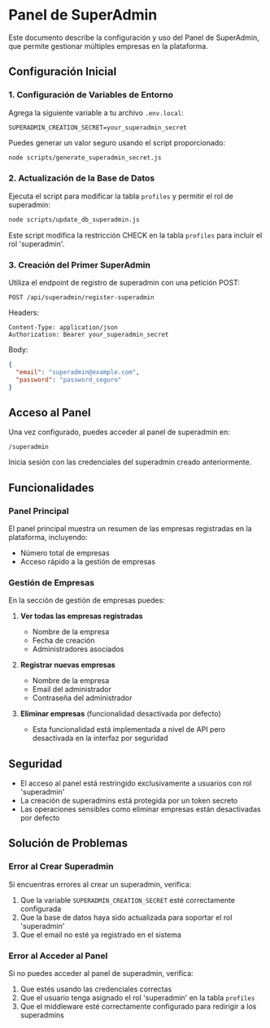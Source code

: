 # Panel de SuperAdmin

Este documento describe la configuración y uso del Panel de SuperAdmin, que permite gestionar múltiples empresas en la plataforma.

## Configuración Inicial

### 1. Configuración de Variables de Entorno

Agrega la siguiente variable a tu archivo `.env.local`:

```
SUPERADMIN_CREATION_SECRET=your_superadmin_secret
```

Puedes generar un valor seguro usando el script proporcionado:

```bash
node scripts/generate_superadmin_secret.js
```

### 2. Actualización de la Base de Datos

Ejecuta el script para modificar la tabla `profiles` y permitir el rol de superadmin:

```bash
node scripts/update_db_superadmin.js
```

Este script modifica la restricción CHECK en la tabla `profiles` para incluir el rol 'superadmin'.

### 3. Creación del Primer SuperAdmin

Utiliza el endpoint de registro de superadmin con una petición POST:

```
POST /api/superadmin/register-superadmin
```

Headers:
```
Content-Type: application/json
Authorization: Bearer your_superadmin_secret
```

Body:
```json
{
  "email": "superadmin@example.com",
  "password": "password_seguro"
}
```

## Acceso al Panel

Una vez configurado, puedes acceder al panel de superadmin en:

```
/superadmin
```

Inicia sesión con las credenciales del superadmin creado anteriormente.

## Funcionalidades

### Panel Principal

El panel principal muestra un resumen de las empresas registradas en la plataforma, incluyendo:

- Número total de empresas
- Acceso rápido a la gestión de empresas

### Gestión de Empresas

En la sección de gestión de empresas puedes:

1. **Ver todas las empresas registradas**
   - Nombre de la empresa
   - Fecha de creación
   - Administradores asociados

2. **Registrar nuevas empresas**
   - Nombre de la empresa
   - Email del administrador
   - Contraseña del administrador

3. **Eliminar empresas** (funcionalidad desactivada por defecto)
   - Esta funcionalidad está implementada a nivel de API pero desactivada en la interfaz por seguridad

## Seguridad

- El acceso al panel está restringido exclusivamente a usuarios con rol 'superadmin'
- La creación de superadmins está protegida por un token secreto
- Las operaciones sensibles como eliminar empresas están desactivadas por defecto

## Solución de Problemas

### Error al Crear Superadmin

Si encuentras errores al crear un superadmin, verifica:

1. Que la variable `SUPERADMIN_CREATION_SECRET` esté correctamente configurada
2. Que la base de datos haya sido actualizada para soportar el rol 'superadmin'
3. Que el email no esté ya registrado en el sistema

### Error al Acceder al Panel

Si no puedes acceder al panel de superadmin, verifica:

1. Que estés usando las credenciales correctas
2. Que el usuario tenga asignado el rol 'superadmin' en la tabla `profiles`
3. Que el middleware esté correctamente configurado para redirigir a los superadmins